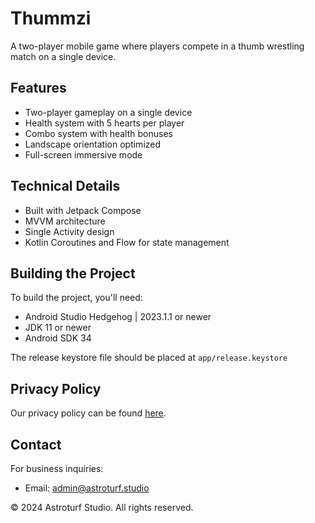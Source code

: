 # Thummzi

A two-player mobile game where players compete in a thumb wrestling match on a single device.

## Features
- Two-player gameplay on a single device
- Health system with 5 hearts per player
- Combo system with health bonuses
- Landscape orientation optimized
- Full-screen immersive mode

## Technical Details
- Built with Jetpack Compose
- MVVM architecture
- Single Activity design
- Kotlin Coroutines and Flow for state management

## Building the Project
To build the project, you'll need:
- Android Studio Hedgehog | 2023.1.1 or newer
- JDK 11 or newer
- Android SDK 34

The release keystore file should be placed at `app/release.keystore`

## Privacy Policy
Our privacy policy can be found [here](https://alicankorkmaz-sudo.github.io/Thummzi/privacy-policy.html).

## Contact
For business inquiries:
- Email: admin@astroturf.studio

© 2024 Astroturf Studio. All rights reserved.